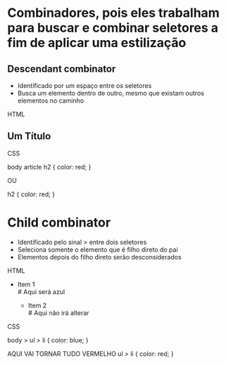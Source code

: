 # Combinadores, pois eles trabalham para buscar e combinar seletores a fim de aplicar uma estilização

## Descendant combinator

* Identificado por um espaço entre os seletores
* Busca um elemento dentro de outro, mesmo que existam outros elementos no caminho

HTML

<body>
	<article>
		<h2>Um Título</h2>
	</article>
</body>

CSS

body article h2 {
	color: red;
}

OU

h2 {
	color: red;
}


# Child combinator

* Identificado pelo sinal > entre dois seletores
* Seleciona somente o elemento que é filho direto do pai
* Elementos depois do filho direto serão desconsiderados

HTML

<body>
  <ul>
    <li>Item 1</li> # Aqui será azul
    <ul>
      <li>Item 2</li> # Aqui não irá alterar
    </ul>
  </ul>
</body>

CSS

body > ul > li {
	color: blue;
}

AQUI VAI TORNAR TUDO VERMELHO 
ul > li {
	color: red;
}